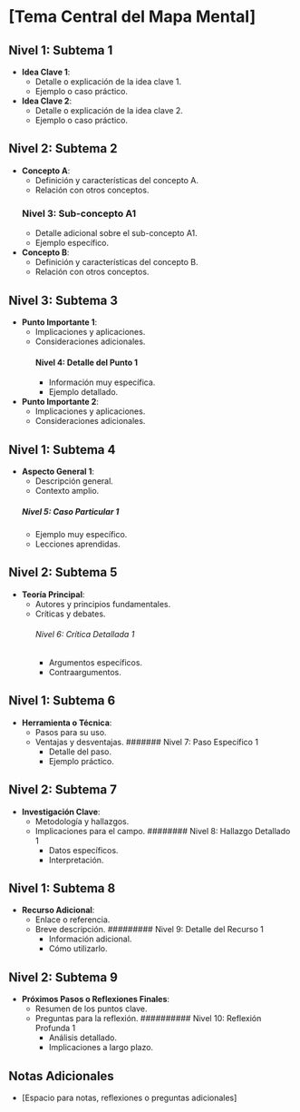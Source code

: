# [Tema Central del Mapa Mental]

## Nivel 1: Subtema 1
- **Idea Clave 1**:
  - Detalle o explicación de la idea clave 1.
  - Ejemplo o caso práctico.
- **Idea Clave 2**:
  - Detalle o explicación de la idea clave 2.
  - Ejemplo o caso práctico.

## Nivel 2: Subtema 2
- **Concepto A**:
  - Definición y características del concepto A.
  - Relación con otros conceptos.
  ### Nivel 3: Sub-concepto A1
  - Detalle adicional sobre el sub-concepto A1.
  - Ejemplo específico.
- **Concepto B**:
  - Definición y características del concepto B.
  - Relación con otros conceptos.

## Nivel 3: Subtema 3
- **Punto Importante 1**:
  - Implicaciones y aplicaciones.
  - Consideraciones adicionales.
    #### Nivel 4: Detalle del Punto 1
    - Información muy específica.
    - Ejemplo detallado.
- **Punto Importante 2**:
  - Implicaciones y aplicaciones.
  - Consideraciones adicionales.

## Nivel 1: Subtema 4
- **Aspecto General 1**:
  - Descripción general.
  - Contexto amplio.
  ##### Nivel 5: Caso Particular 1
  - Ejemplo muy específico.
  - Lecciones aprendidas.

## Nivel 2: Subtema 5
- **Teoría Principal**:
  - Autores y principios fundamentales.
  - Críticas y debates.
    ###### Nivel 6: Crítica Detallada 1
    - Argumentos específicos.
    - Contraargumentos.

## Nivel 1: Subtema 6
- **Herramienta o Técnica**:
  - Pasos para su uso.
  - Ventajas y desventajas.
    ####### Nivel 7: Paso Específico 1
    - Detalle del paso.
    - Ejemplo práctico.

## Nivel 2: Subtema 7
- **Investigación Clave**:
  - Metodología y hallazgos.
  - Implicaciones para el campo.
    ######## Nivel 8: Hallazgo Detallado 1
    - Datos específicos.
    - Interpretación.

## Nivel 1: Subtema 8
- **Recurso Adicional**:
  - Enlace o referencia.
  - Breve descripción.
    ######### Nivel 9: Detalle del Recurso 1
    - Información adicional.
    - Cómo utilizarlo.

## Nivel 2: Subtema 9
- **Próximos Pasos o Reflexiones Finales**:
  - Resumen de los puntos clave.
  - Preguntas para la reflexión.
    ########## Nivel 10: Reflexión Profunda 1
    - Análisis detallado.
    - Implicaciones a largo plazo.

## Notas Adicionales
- [Espacio para notas, reflexiones o preguntas adicionales]
